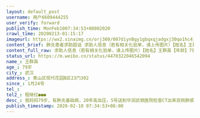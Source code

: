 ```yaml
---
layout: default_post
username: 用户6609444255
user_verify: forward
publish_time: MonFeb1007:34:53+08002020
crawl_time: 20200213-01:15:17
imageurl: https://wx2.sinaimg.cn/orj360/007diynBgy1gbqxqjadgxj30qo1hc4jv.jpg,https://wx3.sinaimg.cn/orj360/007diynBgy1gbqxv9jz4rj30qo1hcx27.jpg,https://wx3.sinaimg.cn/orj360/007diynBgy1gbqxvggy1pj30qo1hc4lt.jpg,https://wx2.sinaimg.cn/orj360/007diynBgy1gbqxvk5ts7j30qo1hch5y.jpg,https://wx3.sinaimg.cn/orj360/007diynBgy1gbqy1x9jmaj30k0140k2a.jpg
content_brief: 肺炎患者求助超话 求助人信息（若有相关化验单，请上传图片）【姓名】王群英【年龄】79岁【所在城市】武汉【所在小区、社区】青山区现代花园B区23门302【患病时间】1月24号【联系方式】【其他紧急联系人】程继红●●●【病情描述】我妈妈79岁，有肺炎基础病，20年高血压，5号送到华润 ...全文
content_full_raw: 求助人信息（若有相关化验单，请上传图片）【姓名】王群英【年龄】79岁【所在城市】武汉【所在小区、社区】青山区现代花园B区23门302【患病时间】1月24号【联系方式】【其他紧急联系人】程继红●●●【病情描述】我妈妈79岁，有肺炎基础病，20年高血压，5号送到华润武钢医院检查CT出来双侧肺感染，重度病毒性感染，9号核酸检测结果显示是阳性，呼吸困难不能动，现在没有床位能接收我妈妈，我照顾妈妈也已经感染轻度，家里还有81岁的父亲，我一个人照顾不过来还没有送去检查。武汉
status_url: https://m.weibo.cn/status/4470322046542094
name_: 王群英
age_: 79岁
city_: 武汉
address_: 青山区现代花园B区23门302
since_: 1月24号
tel_: 
tel2_: 程继红●●●
desc_: 我妈妈79岁，有肺炎基础病，20年高血压，5号送到华润武钢医院检查CT出来双侧肺感染，重度病毒性感染，9号核酸检测结果显示是阳性，呼吸困难不能动，现在没有床位能接收我妈妈，我照顾妈妈也已经感染轻度，家里还有81岁的父亲，我一个人照顾不过来还没有送去检查。武汉
publish_timestamp: 2020-02-10 07:34:53+08:00
---
```

